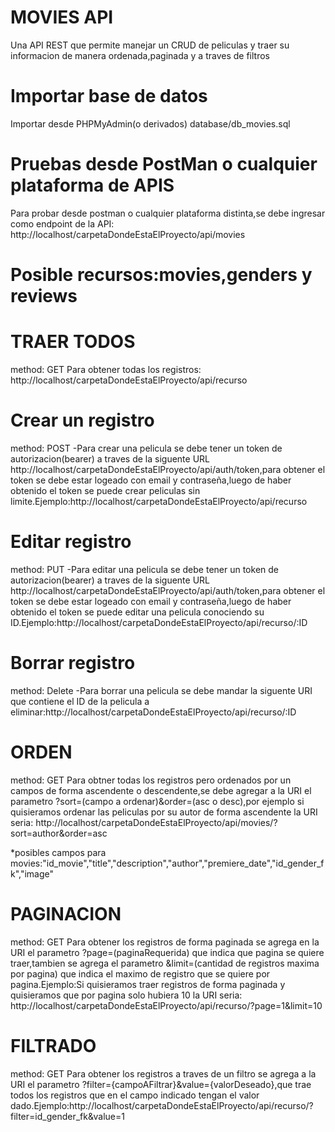 # MOVIES API
Una API REST que permite manejar un CRUD de peliculas y traer su informacion de manera ordenada,paginada y a traves de filtros

# Importar base de datos
Importar desde PHPMyAdmin(o derivados) database/db_movies.sql

# Pruebas desde PostMan o cualquier plataforma de APIS
Para probar desde postman o cualquier plataforma distinta,se debe ingresar como endpoint de la API:
  http://localhost/carpetaDondeEstaElProyecto/api/movies


# Posible recursos:movies,genders y reviews

# TRAER TODOS
method: GET
Para obtener todas los registros: http://localhost/carpetaDondeEstaElProyecto/api/recurso
# Crear un registro
method: POST
-Para crear una pelicula se debe tener un token de autorizacion(bearer) a traves de la siguente URL http://localhost/carpetaDondeEstaElProyecto/api/auth/token,para obtener el token se debe estar logeado con email y contraseña,luego de haber obtenido el token
se puede crear peliculas sin limite.Ejemplo:http://localhost/carpetaDondeEstaElProyecto/api/recurso

# Editar registro
method: PUT
-Para editar una pelicula se debe tener un token de autorizacion(bearer) a traves de la siguente URL http://localhost/carpetaDondeEstaElProyecto/api/auth/token,para obtener el token se debe estar logeado con email y contraseña,luego de haber obtenido el token
se puede editar una pelicula conociendo su ID.Ejemplo:http://localhost/carpetaDondeEstaElProyecto/api/recurso/:ID
# Borrar registro
method: Delete
-Para borrar una pelicula se debe mandar la siguente URI que contiene el ID de la pelicula a eliminar:http://localhost/carpetaDondeEstaElProyecto/api/recurso/:ID

# ORDEN
method: GET
Para obtner todas los registros pero ordenados por un campos de forma ascendente o descendente,se debe agregar a la URI el parametro ?sort=(campo a ordenar)&order=(asc o desc),por ejemplo si quisieramos ordenar las peliculas por su autor de forma ascendente la URI seria:
http://localhost/carpetaDondeEstaElProyecto/api/movies/?sort=author&order=asc

*posibles campos para movies:"id_movie","title","description","author","premiere_date","id_gender_fk","image"

# PAGINACION
method: GET
Para obtener los registros de forma paginada se agrega en la URI el parametro ?page=(paginaRequerida) que indica que pagina se quiere traer,tambien se agrega el parametro &limit=(cantidad de registros maxima por pagina) que indica el maximo de registro que se quiere por pagina.Ejemplo:Si quisieramos traer registros de forma paginada y quisieramos que por pagina solo hubiera 10 la URI seria: http://localhost/carpetaDondeEstaElProyecto/api/recurso/?page=1&limit=10

# FILTRADO
method: GET
Para obtener los registros a traves de un filtro se agrega a la URI el parametro ?filter={campoAFiltrar}&value={valorDeseado},que trae todos
los registros que en el campo indicado tengan el valor dado.Ejemplo:http://localhost/carpetaDondeEstaElProyecto/api/recurso/?filter=id_gender_fk&value=1

